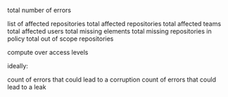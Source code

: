 
total number of errors

list of affected repositories
total affected repositories
total affected teams
total affected users
total missing elements
total missing repositories in policy
total out of scope repositories

compute over access levels

ideally:

count of errors that could lead to a corruption
count of errors that could lead to a leak
